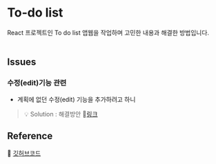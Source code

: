 # To-do list

React 프로젝트인 To do list 앱웹을 작업하며 고민한 내용과 해결한 방법입니다.<br/><br/>

## Issues
### 수정(edit)기능 관련
- 계획에 없던 수정(edit) 기능을 추가하려고 하니 <br/>

> 💡 Solution : 해결방안 🔗[링크]()


## Reference
🔗 [깃허브코드](https://github.com/sukyoungshin/reactJS/tree/master/todo-simple)
